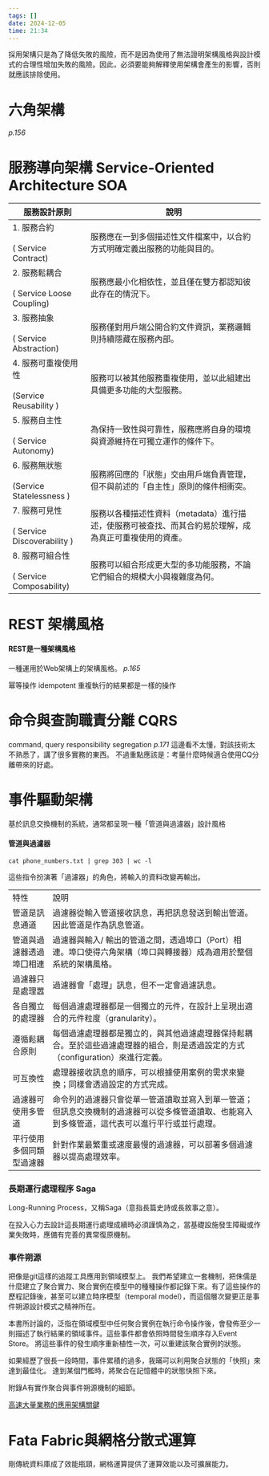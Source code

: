 ```yaml
---
tags: []
date: 2024-12-05
time: 21:34
---
```

採用架構只是為了降低失敗的風險，而不是因為使用了無法證明架構風格與設計模式的合理性增加失敗的風險。因此，必須要能夠解釋使用架構會產生的影響，否則就應該排除使用。

# 六角架構
*p.156*

# 服務導向架構 Service-Oriented Architecture SOA

| 服務設計原則                                      | 說明                                                      |
| ------------------------------------------- | ------------------------------------------------------- |
| 1. 服務合約<br><br>( Service Contract)          | 服務應在一到多個描述性文件檔案中，以合約方式明確定義出服務的功能與目的。                    |
| 2. 服務鬆耦合<br><br>( Service Loose Coupling)   | 服務應最小化相依性，並且僅在雙方都認知彼此存在的情況下。                            |
| 3. 服務抽象<br><br>( Service Abstraction)       | 服務僅對用戶端公開合約文件資訊，業務邏輯則持續隱藏在服務內部。                         |
| 4. 服務可重複使用性<br><br>(Service Reusability )   | 服務可以被其他服務重複使用，並以此組建出具備更多功能的大型服務。                        |
| 5. 服務自主性<br><br>( Service Autonomy)         | 為保持一致性與可靠性，服務應將自身的環境與資源維持在可獨立運作的條件下。                    |
| 6. 服務無狀態<br><br>(Service Statelessness )    | 服務將回應的「狀態」交由用戶端負責管理，但不與前述的「自主性」原則的條件相衝突。                |
| 7. 服務可見性<br><br>( Service Discoverability ) | 服務以各種描述性資料（metadata）進行描述，使服務可被查找、而其合約易於理解，成為真正可重複使用的資產。 |
| 8. 服務可組合性<br><br>( Service Composability)   | 服務可以組合形成更大型的多功能服務，不論它們組合的規模大小與複雜度為何。                    |


# REST 架構風格
#### REST是一種架構風格
一種運用於Web架構上的架構風格。
*p.165*

幂等操作 idempotent
重複執行的結果都是一樣的操作

# 命令與查詢職責分離 CQRS
command, query responsibility segregation
*p.171*
這邊看不太懂，對該技術太不熟悉了，講了很多實務的東西。
不過重點應該是：考量什麼時候適合使用CQ分離帶來的好處。

# 事件驅動架構
基於訊息交換機制的系統，通常都呈現一種「管道與過濾器」設計風格

#### 管道與過濾器
```shell
cat phone_numbers.txt | grep 303 | wc -l
```
這些指令扮演著「過濾器」的角色，將輸入的資料改變再輸出。

|   |   |
|---|---|
|特性|說明|
|管道是訊息通道|過濾器從輸入管道接收訊息，再把訊息發送到輸出管道。因此管道是作為訊息管道。|
|管道與過濾器透過埠囗相連|過濾器與輸入/ 輸出的管道之間，透過埠口（Port）相連。埠口使得六角架構（埠口與轉接器）成為適用於整個系統的架構風格。|
|過濾器只是處理嚣|過濾器會「處理」訊息，但不一定會過濾訊息。|
|各自獨立的處理器|每個過濾處理器都是一個獨立的元件，在設計上呈現出適合的元件粒度（granularity）。|
|遵循鬆耦合原則|每個過濾處理器都是獨立的，與其他過濾處理器保持鬆耦合。至於這些過濾處理器的組合，則是透過設定的方式（configuration）來進行定義。|
|可互換性|處理器接收訊息的順序，可以根據使用案例的需求來變換；同樣會透過設定的方式完成。|
|過濾器可使用多管道|命令列的過濾器只會從單一管道讀取並寫入到單一管道；但訊息交換機制的過濾器可以從多條管道讀取、也能寫入到多條管道，這代表可以進行平行或並行處理。|
|平行使用多個同類型過濾器|針對作業最繁重或速度最慢的過濾器，可以部署多個過濾器以提高處理效率。|
### 長期運行處理程序 Saga
Long-Running Process，又稱Saga（意指長篇史詩或長敘事之意）。



在投入心力去設計這長期運行處理成續時必須謹慎為之，當基礎設施發生障礙或作業失敗時，應備有完善的異常復原機制。

### 事件朔源
把像是git這樣的追蹤工具應用到領域模型上。
我們希望建立一套機制，把侏儒是什麼建立了聚合實力、聚合實例在模型中的種種操作都記錄下來。有了這些操作的歷程記錄後，甚至可以建立時序模型（temporal model），而這個層次變更正是事件朔源設計模式之精神所在。

本書所討論的，泛指在領域模型中任何聚合實例在執行命令操作後，會發佈至少一則描述了執行結果的領域事件。這些事件都會依照時間發生順序存入Event Store。
將這些事件的發生順序重新植性一次，可以重建該聚合實例的狀態。

如果經歷了很長一段時間，事件累積的過多，我暪可以利用聚合狀態的「快照」來達到最佳化。
達到某個門檻時，將聚合在記憶體中的狀態快照下來。

附錄A有實作聚合與事件朔源機制的細節。


[高速大量業務的應用架構關鍵](https://www.ithome.com.tw/voice/135194)


# Fata Fabric與網格分散式運算
剛傳統資料庫成了效能瓶頸，網格運算提供了運算效能以及可擴展能力。

